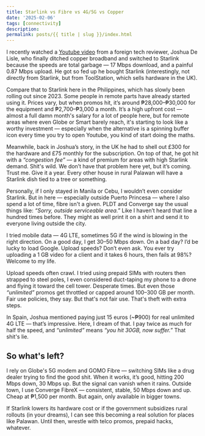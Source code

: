 ```yaml
---
title: Starlink vs Fibre vs 4G/5G vs Copper
date: '2025-02-06'
tags: [connectivity]
description: 
permalink: posts/{{ title | slug }}/index.html
---
```


I recently watched a [Youtube video](https://www.youtube.com/watch?v=uQgeBs78xO8) from a foreign tech reviewer, Joshua De Lisle, who finally ditched copper broadband and switched to Starlink because the speeds are total garbage — 17 Mbps download, and a painful 0.87 Mbps upload. He got so fed up he bought Starlink (interestingly, not directly from Starlink, but from ToolStation, which sells hardware in the UK).

Compare that to Starlink here in the Philippines, which has slowly been rolling out since 2023. Some people in remote parts have already started using it. Prices vary, but when promos hit, it’s around ₱28,000–₱30,000 for the equipment and ₱2,700–₱3,000 a month. It’s a high upfront cost — almost a full damn month's salary for a lot of people here, but for remote areas where even Globe or Smart barely reach, it's starting to look like a worthy investment — especially when the alternative is a spinning buffer icon every time you try to open Youtube, you kind of start doing the maths.

Meanwhile, back in Joshua’s story, in the UK he had to shell out £300 for the hardware and £75 monthly for the subscription. 
On top of that, he got hit with a *“congestion fee”* — a kind of premium for areas with high Starlink demand. Shit's wild. We don’t have that problem here yet, but it’s coming. Trust me. Give it a year. Every other house in rural Palawan will have a Starlink dish tied to a tree or something.

Personally, if I only stayed in Manila or Cebu, I wouldn’t even consider Starlink. But in here — especially outside Puerto Princesa —  where I also spend a lot of time, fibre isn't a given. PLDT and Converge say the usual things like: *“Sorry, outside serviceable area.”* Like I haven’t heard that line a hundred times before. They might as well print it on a shirt and send it to everyone living outside the city.

I tried mobile data — 4G LTE, sometimes 5G if the wind is blowing in the right direction. On a good day, I get 30–50 Mbps down. On a bad day? I’d be lucky to load Google. Upload speeds? Don’t even ask. You ever try uploading a 1 GB video for a client and it takes 6 hours, then fails at 98%? Welcome to my life.

Upload speeds often crawl. I tried using prepaid SIMs with routers then strapped to steel poles, I even considered duct-taping my phone to a drone and flying it toward the cell tower. Desperate times. But even those *“unlimited”* promos get throttled or capped around 100–300 GB per month. Fair use policies, they say. But that's not fair use. That's theft with extra steps.

In Spain, Joshua mentioned paying just 15 euros (~₱900) for real unlimited 4G LTE — that’s impressive. Here, I dream of that. I pay twice as much for half the speed, and *“unlimited”* means *“you hit 30GB, now suffer.”* That shit's lie.

## So what's left?
I rely on Globe's 5G modem and GOMO Fibre — switching SIMs like a drug dealer trying to find the good shit. When it works, it’s good, hitting 200 Mbps down, 30 Mbps up. But the signal can vanish when it rains. Outside town, I use Converge FibreX — consistent, stable, 50 Mbps down and up. Cheap at ₱1,500 per month. But again, only available in bigger towns. 

If Starlink lowers its hardware cost or if the government subsidizes rural rollouts (in your dreams), I can see this becoming a real solution for places like Palawan. Until then, wrestle with telco promos, prepaid hacks, whatever.
